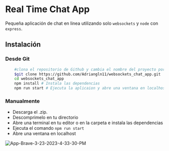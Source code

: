 # Real Time Chat App

Pequeña aplicación de chat en linea utilizando solo `websockets` y `node` con `express`.

## Instalación

### Desde Git
```bash
    #clona el repositorio de Github y cambia el nombre del proyecto por el tuyo
    $git clone https://github.com/Adriangln11/websockets_chat_app.git
    cd websockets_chat_app 
    npm install # Instala las dependencias
    npm run start # Ejecuta la aplicaion y abre una ventana en localhost
```
### Manualmente
- Descarga el .zip.
- Descomprimelo en tu directorio
- Abre una terminal en tu editor o en la carpeta e instala las dependencias
- Ejecuta el comando `npm run start`
- Abre una ventana en localhost


<img src="https://i.ibb.co/hXrQmnn/App-Brave-3-23-2023-4-33-30-PM.png" alt="App-Brave-3-23-2023-4-33-30-PM" border="0">